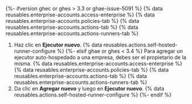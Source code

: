 {%- ifversion ghec or ghes > 3.3 or ghae-issue-5091 %}
{% data reusables.enterprise-accounts.access-enterprise %}
{% data reusables.enterprise-accounts.policies-tab %}
{% data reusables.enterprise-accounts.actions-tab %}
{% data reusables.enterprise-accounts.actions-runners-tab %}
1. Haz clic en **Ejecutor nuevo**.
{% data reusables.actions.self-hosted-runner-configure %}
{%- elsif ghae or ghes < 3.4 %}
Para agregar un ejecutor auto-hospedado a una empresa, debes ser el propietario de la misma.
{% data reusables.enterprise-accounts.access-enterprise %}
{% data reusables.enterprise-accounts.policies-tab %}
{% data reusables.enterprise-accounts.actions-tab %}
{% data reusables.enterprise-accounts.actions-runners-tab %}
1. Da clic en **Agregar nuevo** y luego en **Ejecutor nuevo**.
{% data reusables.actions.self-hosted-runner-configure %}
{%- endif %}
